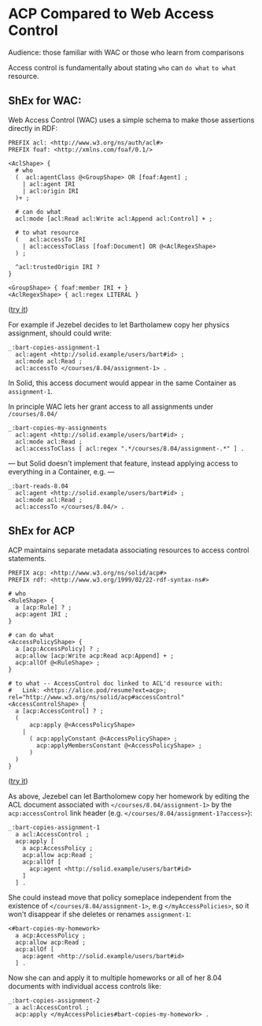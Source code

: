 # ACP Compared to Web Access Control

Audience: those familiar with WAC or those who learn from comparisons

Access control is fundamentally about stating `who` can `do what` `to what` resource.

## ShEx for WAC:
Web Access Control (WAC) uses a simple schema to make those assertions directly in RDF:

``` shex
PREFIX acl: <http://www.w3.org/ns/auth/acl#>
PREFIX foaf: <http://xmlns.com/foaf/0.1/>

<AclShape> {
  # who
  (  acl:agentClass @<GroupShape> OR [foaf:Agent] ;
    | acl:agent IRI
    | acl:origin IRI
  )+ ;

  # can do what
  acl:mode [acl:Read acl:Write acl:Append acl:Control] + ;

  # to what resource
  (   acl:accessTo IRI
    | acl:accessToClass [foaf:Document] OR @<AclRegexShape>
  ) ;

  ^acl:trustedOrigin IRI ?
}

<GroupShape> { foaf:member IRI + }
<AclRegexShape> { acl:regex LITERAL }
```
([try it](http://shex.io/webapps/shex.js/doc/shex-simple?schema=PREFIX%20acl%3A%20%3Chttp%3A%2F%2Fwww.w3.org%2Fns%2Fauth%2Facl%23%3E%0APREFIX%20foaf%3A%20%3Chttp%3A%2F%2Fxmlns.com%2Ffoaf%2F0.1%2F%3E%0A%0A%3CAclShape%3E%20%7B%0A%20%20%23%20who%0A%20%20(%20%20acl%3AagentClass%20%40%3CGroupShape%3E%20OR%20%5Bfoaf%3AAgent%5D%20%3B%0A%20%20%20%20%7C%20acl%3Aagent%20IRI%0A%20%20%20%20%7C%20acl%3Aorigin%20IRI%0A%20%20)%2B%20%3B%0A%0A%20%20%23%20can%20do%20what%0A%20%20acl%3Amode%20%5Bacl%3ARead%20acl%3AWrite%20acl%3AAppend%20acl%3AControl%5D%20%2B%20%3B%0A%0A%20%20%23%20to%20what%0A%20%20(%20%20%20acl%3AaccessTo%20IRI%0A%20%20%20%20%7C%20acl%3AaccessToClass%20%5Bfoaf%3ADocument%5D%20OR%20%40%3CAclRegexShape%3E%0A%20%20)%20%3B%0A%0A%20%20%5Eacl%3AtrustedOrigin%20IRI%20%3F%0A%7D%0A%0A%3CGroupShape%3E%20%7B%20foaf%3Amember%20IRI%20%2B%20%7D%0A%0A%3CAclRegexShape%3E%20%7B%20acl%3Aregex%20LITERAL%20%7D%0A&data=PREFIX%20acl%3A%20%3Chttp%3A%2F%2Fwww.w3.org%2Fns%2Fauth%2Facl%23%3E%0APREFIX%20foaf%3A%20%3Chttp%3A%2F%2Fxmlns.com%2Ffoaf%2F0.1%2F%3E%0A%0A%3Cacl1%3E%0A%20%20acl%3AaccessTo%20%3Ccard%3E%20%3B%0A%20%20acl%3Amode%20acl%3ARead%20%3B%0A%20%20acl%3AagentClass%20foaf%3AAgent%20.%0A%0A%3Cacl2%3E%0A%20%20acl%3AaccessTo%20%3Ccard%3E%20%3B%0A%20%20acl%3Amode%20acl%3ARead%2C%20acl%3AWrite%20%3B%0A%20%20acl%3Aagent%20%3Ccard%23i%3E.%0A%0A%3Cacl3%3E%0A%20%20acl%3AaccessTo%20%3Ccard%3E%20%3B%0A%20%20acl%3Amode%20acl%3ARead%20%3B%0A%20%20acl%3AagentClass%20%3Cfriends%23group%3E%20.%0A%0A%3Cacl4%3E%0A%20%20acl%3AaccessTo%20%3Ccard%3E%20%3B%0A%20%20acl%3Amode%20acl%3ARead%2C%20acl%3AWrite%20%3B%0A%20%20acl%3AagentClass%20%3Cfamily%23group%3E%20.%0A%0A%3Cfriends%23group%3E%20foaf%3Amember%20%3C..%2Fuser%2Falice%23me%3E%2C%20%3C..%2Fuser%2Fbob%23me%3E%2C%20%3C..%2Fuser%2Fcharlie%23me%3E%20.%20%0A%3Cfamily%23group%3E%20foaf%3Amember%20%20%3C..%2Fpeople%2Fdon%23me%3E%2C%20%3C..%2Fpeople%2Feloise%23me%3E%20.%0A%0A%3Cacl5%3E%0A%20%20acl%3AaccessToClass%20%5B%20acl%3Aregex%20%22https%3A%2F%2Fjoe.solid.example%2F.*%22%20%5D%20%3B%0A%20%20acl%3Amode%20acl%3ARead%20%3B%20%0A%20%20acl%3AagentClass%20foaf%3AAgent%20.%0A%0A%3Cacl6%3E%0A%20%20acl%3AaccessToClass%20%5B%20acl%3Aregex%20%22https%3A%2F%2Fbblfish.solid.example%2F.*%22%20%5D%20%3B%0A%20%20acl%3Amode%20acl%3AWrite%20%3B%0A%20%20acl%3Aorigin%20%3Chttps%3A%2F%2Fapps.rww.io%3E%20.%0A%0A%3C%23i%3E%20acl%3AtrustedOrigin%20%3Cacl7%3E%2C%20%3Cacl8%3E%20.%0A%3Cacl7%3E%0A%20%20acl%3Amode%20acl%3ARead%20%3B%0A%20%20acl%3AaccessToClass%20foaf%3ADocument%20%3B%20%20%23%3C-%20give%20access%20to%20all%20documents%20(%20that%20allow%20one%20access%20)%0A%20%20acl%3AagentClass%20foaf%3AAgent%20%3B%0A.%0A%3Cacl8%3E%0A%20%20acl%3Amode%20acl%3AWrite%20%3B%0A%20%20acl%3AaccessToClass%20foaf%3ADocument%20%3B%20%20%23%3C-%20give%20access%20to%20all%20documents%20(%20that%20allow%20access%20of%20course%20)%0A%20%20acl%3Aagent%20%3Chttps%3A%2F%2Fapps.w3.org%2F%3E%2C%20%3C%3E%20%23but%20only%20to%20JS%20agents%20that%20come%20from%20these%20two%20origins%0A.%0A&manifestURL=http%3A%2F%2Fshex.io%2Fwebapps%2Fshex.js%2Fexamples%2Fmanifest.json&shape-map=%7B%20FOCUS%20acl%3Amode%20_%20%7D%40%3CAclShape%3E&interface=minimal&success=proof&regexpEngine=eval-threaded-nerr))

For example if Jezebel decides to let Bartholamew copy her physics assignment, should could write:

``` turtle
_:bart-copies-assignment-1
  acl:agent <http://solid.example/users/bart#id> ;
  acl:mode acl:Read ;
  acl:accessTo </courses/8.04/assignment-1> .
```
In Solid, this access document would appear in the same Container as `assignment-1`.

In principle WAC lets her grant access to all assignments under `/courses/8.04/`
``` turtle
_:bart-copies-my-assignments
  acl:agent <http://solid.example/users/bart#id> ;
  acl:mode acl:Read ;
  acl:accessToClass [ acl:regex ".*/courses/8.04/assignment-.*" ] .
```
&mdash; but Solid doesn't implement that feature, instead applying access to everything in a Container, e.g. &mdash;
``` turtle
_:bart-reads-8.04
  acl:agent <http://solid.example/users/bart#id> ;
  acl:mode acl:Read ;
  acl:accessTo </courses/8.04/> .
```


## ShEx for ACP

ACP maintains separate metadata associating resources to access control statements.

``` shex
PREFIX acp: <http://www.w3.org/ns/solid/acp#>
PREFIX rdf: <http://www.w3.org/1999/02/22-rdf-syntax-ns#>

# who
<RuleShape> {
  a [acp:Rule] ? ;
  acp:agent IRI ;
}

# can do what
<AccessPolicyShape> {
  a [acp:AccessPolicy] ? ;
  acp:allow [acp:Write acp:Read acp:Append] + ;
  acp:allOf @<RuleShape> ;
}

# to what -- AccessControl doc linked to ACL'd resource with:
#   Link: <https://alice.pod/resume?ext=acp>; rel="http://www.w3.org/ns/solid/acp#accessControl"
<AccessControlShape> {
  a [acp:AccessControl] ? ;
  (
      acp:apply @<AccessPolicyShape>
    |
      ( acp:applyConstant @<AccessPolicyShape> ;
        acp:applyMembersConstant @<AccessPolicyShape> ;
      )
  )
}
```
([try it](http://shex.io/webapps/shex.js/doc/shex-simple?schema=PREFIX%20acp%3A%20%3Chttp%3A%2F%2Fwww.w3.org%2Fns%2Fsolid%2Facp%23%3E%0APREFIX%20rdf%3A%20%3Chttp%3A%2F%2Fwww.w3.org%2F1999%2F02%2F22-rdf-syntax-ns%23%3E%0A%0A%23%20Policies%0A%0A%3CAccessPolicyShape%3E%20%7B%0A%20%20a%20%5Bacp%3AAccessPolicy%5D%20%3F%20%3B%0A%20%20acp%3Aallow%20%5Bacp%3AWrite%20acp%3ARead%5D%2B%20%3B%0A%20%20acp%3AallOf%20%40%3CRuleShape%3E%20%3B%0A%7D%0A%0A%3CRuleShape%3E%20%7B%0A%20%20a%20%5Bacp%3ARule%5D%20%3F%20%3B%0A%20%20acp%3Aagent%20IRI%20%3B%0A%7D%0A&data=PREFIX%20acp%3A%20%3Chttp%3A%2F%2Fwww.w3.org%2Fns%2Fsolid%2Facp%23%3E%0APREFIX%20rdf%3A%20%3Chttp%3A%2F%2Fwww.w3.org%2F1999%2F02%2F22-rdf-syntax-ns%23%3E%0A%0A%3C%23i%3E%0A%20%20acp%3Aaccess%20%3C%23podControl%3E%20%3B%0A%20%20acp%3AaccessMembers%20%3C%23podControl%3E%20.%0A%3C%23myPodAccess%3E%0A%20%20a%20acp%3AAccessControl%20%3B%0A%20%20acp%3AapplyConstant%20%3C%23podControl%3E%20%3B%0A%20%20acp%3AapplyMembersConstant%20%3C%23podControl%3E%20.%0A%3C%23resumeAssistance%3E%0A%20%20a%20acp%3AAccessControl%20%3B%0A%20%20acp%3Aapply%20%3C%23personalTrusted%3E%20.%0A%0A%23%20Policies%0A%0A%3C%23personalTrusted%3E%0A%20%20a%20acp%3AAccessPolicy%20%3B%0A%20%20acp%3Aallow%20acp%3AWrite%2C%20acp%3ARead%20%3B%0A%20%20acp%3AallOf%20%3C%23editorFriends%3E%20.%0A%0A%3C%23podControl%3E%0A%20%20a%20acp%3AAccessPolicy%20%3B%0A%20%20acp%3Aallow%20acp%3AWrite%2C%20acp%3ARead%20%3B%0A%20%20acp%3AallOf%20%3C%23accessControllers%3E%20.%0A%0A%23%20Rules%0A%0A%3C%23editorFriends%3E%0A%20%20a%20acp%3ARule%20%3B%0A%20%20acp%3Aagent%20%3Chttps%3A%2F%2Fbob.pod%2Fprofile%2Fcard%23me%3E%20.%0A%0A%3C%23accessControllers%3E%0A%20%20a%20acp%3ARule%20%3B%0A%20%20acp%3Aagent%20%3Chttps%3A%2F%2Falice.pod%2Fprofile%2Fcard%23me%3E%20.%0A&manifestURL=http%3A%2F%2Fshex.io%2Fwebapps%2Fshex.js%2Fexamples%2Fmanifest.json&shape-map=%7BFOCUS%20acp%3Aallow%20_%7D%40%3CAccessPolicyShape%3E&interface=human&success=proof&regexpEngine=eval-threaded-nerr))

As above, Jezebel can let Bartholomew copy her homework by editing the ACL document associated with `</courses/8.04/assignment-1>` by the `acp:accessControl` link header (e.g. `</courses/8.04/assignment-1?access>`):

``` turtle
_:bart-copies-assignment-1
  a acl:AccessControl ;
  acp:apply [
    a acp:AccessPolicy ;
    acp:allow acp:Read ;
    acp:allOf [
      acp:agent <http://solid.example/users/bart#id>
    ]
  ] .
```

She could instead move that policy someplace independent from the existence of `</courses/8.04/assignment-1>`, e.g `</myAccessPolicies>`, so it won't disappear if she deletes or renames `assignment-1`:
``` turtle
<#bart-copies-my-homework>
  a acp:AccessPolicy ;
  acp:allow acp:Read ;
  acp:allOf [
    acp:agent <http://solid.example/users/bart#id>
  ] .
```
Now she can and apply it to multiple homeworks or all of her 8.04 documents with individual access controls like:
``` turtle
_:bart-copies-assignment-2
  a acl:AccessControl ;
  acp:apply </myAccessPolicies#bart-copies-my-homework> .
```

